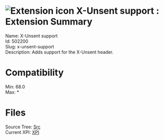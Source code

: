 # ![Extension icon](https://addons.thunderbird.net/static/img/addon-icons/default-64.png) X-Unsent support : Extension Summary

Name: X-Unsent support  
Id: 502200  
Slug: x-unsent-support  
Description: Adds support for the X-Unsent header.
  

# Compatibility
Min: 68.0  
Max: *  

# Files

Source Tree: [Src](x68/502200-x-unsent-support/src)  
Current XPI: [XPI](x68/502200-x-unsent-support/xpi)  



